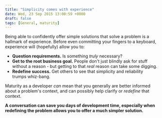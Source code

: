 ```yaml
---
title: "Simplicity comes with experience"
date: Wed, 23 Sep 2015 13:00:59 +0000
draft: false
tags: [General, maturity]
---
```


Being able to confidently offer simple solutions that solve a problem is a hallmark of experience. Before even committing your fingers to a keyboard, experience will (hopefully) allow you to:

- **Question requirements.** Is something _truly_ necessary?
- **Get to the root business goal.** People don't just blindly ask for stuff without a reason - but getting to that _real_ reason can take some digging.
- **Redefine success.** Get others to see that simplicity and reliability trumps whiz-bang.
  <!--more-->

Maturity as a developer _can_ mean that you generally are better informed about a problem's context, and can possibly help clarify or _redefine_ that context.

**A conversation can save you days of development time, especially when redefining the problem allows you to offer a much simpler solution.**
